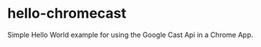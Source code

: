 hello-chromecast
================

Simple Hello World example for using the Google Cast Api in a Chrome App.

